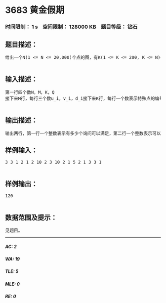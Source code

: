 # 3683 黄金假期   
### 时间限制： 1 s&nbsp;&nbsp;&nbsp;&nbsp;空间限制： 128000 KB&nbsp;&nbsp;&nbsp;&nbsp;题目等级： 钻石  
## 题目描述：  

<pre>
给出一个N(1 <= N <= 20,000)个点的图，有K(1 <= K <= 200, K <= N)个特殊点。这个图有M(1 <= M <= 20,000)条有向边，第i条边从u_i指向v_i，花费为d_i(1 <= d_i<= 10,000)。每条边至少有一个点是特殊点，不存在重边和自环。现在有Q(1 <= Q <= 50,000)个询问，每个询问指定两个点a_i和b_i，判断能不能到达以及最小的花费。  

</pre>
  
  
## 输入描述：  

<pre>
第一行四个数N，M，K，Q  
接下来M行，每行三个数u_i，v_i，d_i接下来K行，每行一个数表示特殊点的编号接下来Q行，每行两个数a_i和b_i，表示这个询问从a_i走到b_i  

</pre>
  
  
## 输出描述：  

<pre>
输出两行，第一行一个整数表示有多少个询问可以满足，第二行一个整数表示可以满足的那些询问的最小花费的和是多少。注意：不保证答案在32位整数范围内。
</pre>
  
  
## 样例输入：  

<pre>
3 3 1 2 1 2 10 2 3 10 2 1 5 2 1 3 3 1  

</pre>
  
  
## 样例输出：  

<pre>
120  

</pre>
  
  
## 数据范围及提示：  

<pre>
见题目。
</pre>
  
  
***  

##### AC: 2  
##### WA: 19  
##### TLE: 5  
##### MLE: 0  
##### RE: 0  
